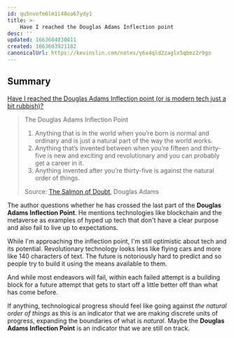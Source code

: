 ```yaml
---
id: qu5nvofm6lm1i48oa67ydy1
title: >-
    Have I reached the Douglas Adams Inflection point
desc: ''
updated: 1663604030811
created: 1663603921182
canonicalUrl: https://kevinslin.com/notes/y6x4qld2zaglx5qbmz2r9go
---
```


## Summary

[Have I reached the Douglas Adams Inflection point (or is modern tech just a bit rubbish)?](https://shkspr.mobi/blog/2022/09/have-i-reached-the-douglas-adams-inflection-point-or-is-modern-tech-just-a-bit-rubbish/)


> The Douglas Adams Inflection Point
> 1. Anything that is in the world when you’re born is normal and ordinary and is just a natural part of the way the world works.
> 2. Anything that’s invented between when you’re fifteen and thirty-five is new and exciting and revolutionary and you can probably get a career in it.
> 3. Anything invented after you’re thirty-five is against the natural order of things.
> 
> Source: [The Salmon of Doubt](https://www.google.co.uk/books/edition/The_Salmon_of_Doubt/xU3m_s5O7yMC?hl=en&gbpv=0), Douglas Adams


The author questions whether he has crossed the last part of the **Douglas Adams Inflection Point**.  He mentions technologies like blockchain and the metaverse as examples of hyped up tech that don't have a clear purpose and also fail to live up to expectations.


While I'm approaching the inflection point, I'm still optimistic about tech and its potential. Revolutionary technology looks less like flying cars and more like 140 characters of text. The future is notoriously hard to predict and so people try to build it using the means available to them.

And while most endeavors will fail, within each failed attempt is a building block for a future attempt that gets to start off a little better off than what has come before. 

If anything, technological progress should feel like going against _the natural order of things_ as this is an indicator that we are making discrete units of progress, expanding the boundaries of what is _natural_. Maybe the **Douglas Adams Inflection Point** is an indicator that we are still on track. 
